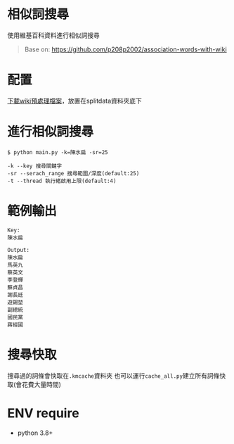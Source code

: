 # 相似詞搜尋
使用維基百科資料進行相似詞搜尋
> Base on: https://github.com/p208p2002/association-words-with-wiki
# 配置
[下載wiki預處理檔案](https://github.com/p208p2002/key-match-with-wiki/releases/tag/0.0.2)，放置在splitdata資料夾底下

# 進行相似詞搜尋
```
$ python main.py -k=陳水扁 -sr=25
```
```
-k --key 搜尋關鍵字
-sr --serach_range 搜尋範圍/深度(default:25)
-t --thread 執行緒啟用上限(default:4)
```

# 範例輸出
```
Key: 
陳水扁

Output:
陳水扁
馬英九
蔡英文
李登輝
蘇貞昌
謝長廷
遊錫堃
副總統
國民黨
蔣經國
```

# 搜尋快取
搜尋過的詞條會快取在`.kmcache`資料夾
也可以運行`cache_all.py`建立所有詞條快取(會花費大量時間)

# ENV require
- python 3.8+



